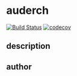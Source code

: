 # auderch

[![Build Status](https://travis-ci.com/peijun/auderch.svg?token=1gdpqydxXBwR8KgwyfFS&branch=master)](https://travis-ci.com/peijun/auderch)
[![codecov](https://codecov.io/gh/peijun/auderch/branch/master/graph/badge.svg?token=2B5UB7X01C)](https://codecov.io/gh/peijun/auderch)

## description

## author

